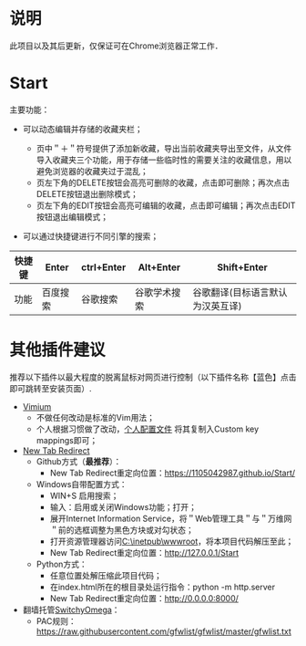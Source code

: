 # 说明

此项目以及其后更新，仅保证可在Chrome浏览器正常工作．

# Start

主要功能：
- 可以动态编辑并存储的收藏夹栏；

  - 页中＂＋＂符号提供了添加新收藏，导出当前收藏夹导出至文件，从文件导入收藏夹三个功能，用于存储一些临时性的需要关注的收藏信息，用以避免浏览器的收藏夹过于混乱；
  - 页左下角的DELETE按钮会高亮可删除的收藏，点击即可删除；再次点击DELETE按钮退出删除模式；
  - 页左下角的EDIT按钮会高亮可编辑的收藏，点击即可编辑；再次点击EDIT按钮退出编辑模式；

- 可以通过快捷键进行不同引擎的搜索；

|快捷键|Enter|ctrl+Enter|Alt+Enter|Shift+Enter|
|-|-|-|-|-|
|功能|百度搜索|谷歌搜索|谷歌学术搜索|谷歌翻译(目标语言默认为汉英互译)|

# 其他插件建议
推荐以下插件以最大程度的脱离鼠标对网页进行控制（以下插件名称【蓝色】点击即可跳转至安装页面）.

- [Vimium](https://chrome.google.com/webstore/detail/vimium/dbepggeogbaibhgnhhndojpepiihcmeb?hl=en-US) 
  - 不做任何改动是标准的Vim用法；
  - 个人根据习惯做了改动，[个人配置文件](./vim_setting.txt) 将其复制入Custom key mappings即可；
- [New Tab Redirect](https://chrome.google.com/webstore/detail/new-tab-redirect/icpgjfneehieebagbmdbhnlpiopdcmna?hl=en-US) 
  - Github方式（**最推荐**）：
    - New Tab Redirect重定向位置：https://1105042987.github.io/Start/
  - Windows自带配置方式：
    - WIN+S 启用搜索；
    - 输入：启用或关闭Windows功能；打开；
    - 展开Internet Information Service，将＂Web管理工具＂与＂万维网＂前的选框调整为黑色方块或对勾状态；
    - 打开资源管理器访问[C:\inetpub\wwwroot](C:\inetpub\wwwroot)，将本项目代码解压至此；
    - New Tab Redirect重定向位置：http://127.0.0.1/Start
  - Python方式：
    - 任意位置处解压缩此项目代码；
    - 在index.html所在的根目录处运行指令：python -m http.server
    - New Tab Redirect重定向位置：http://0.0.0.0:8000/
- 翻墙托管[SwitchyOmega](https://chrome.google.com/webstore/detail/proxy-switchyomega/padekgcemlokbadohgkifijomclgjgif?hl=en-US)：
  - PAC规则：https://raw.githubusercontent.com/gfwlist/gfwlist/master/gfwlist.txt
